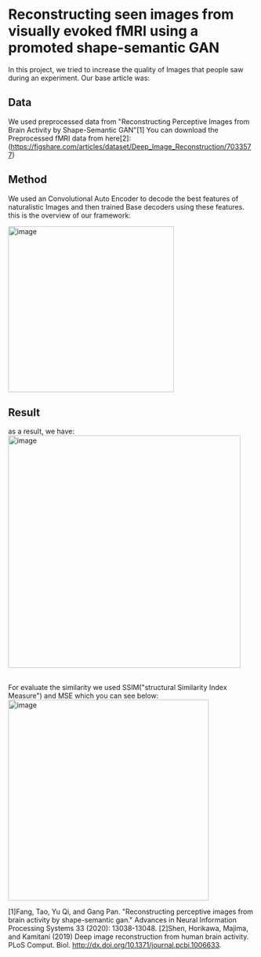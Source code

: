 # Reconstructing seen images from visually evoked fMRI using a promoted shape-semantic GAN
In this project, we tried to increase the quality of Images that people saw during an experiment. Our base article was: 
## Data
We used preprocessed data from "Reconstructing Perceptive Images from Brain Activity by Shape-Semantic GAN"[1]
You can download the Preprocessed fMRI data from here[2]:
(https://figshare.com/articles/dataset/Deep_Image_Reconstruction/7033577)

## Method
We used an Convolutional Auto Encoder to decode the best features of naturalistic Images and then trained Base decoders using these features.
this is the overview of our framework:

<img width="338" alt="image" src="https://github.com/shamimgolafshan/Reconstructing-Seen-Images/assets/35660420/bead69b5-08d4-4310-904c-9c7f829d5b99">


## Result 
as a result, we have:
<br> <img width="474" alt="image" src="https://github.com/shamimgolafshan/Reconstructing-Seen-Images/assets/35660420/8dd881fc-3638-4624-8e24-82ba06e08017">

<br>For evaluate the similarity we used SSIM("structural Similarity Index Measure") and MSE which you can see below:
<br> <img width="409" alt="image" src="https://github.com/shamimgolafshan/Reconstructing-Seen-Images/assets/35660420/6c6869d7-a63c-4653-899c-1dfe7f6d788c">








[1]Fang, Tao, Yu Qi, and Gang Pan. "Reconstructing perceptive images from brain activity by shape-semantic gan." Advances in Neural Information Processing Systems 33 (2020): 13038-13048.
[2]Shen, Horikawa, Majima, and Kamitani (2019) Deep image reconstruction from human brain activity. PLoS Comput. Biol. http://dx.doi.org/10.1371/journal.pcbi.1006633.

